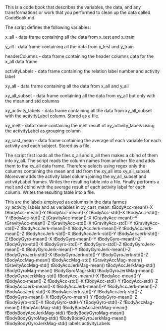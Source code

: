 This is a code book that describes the variables, the data, and any transformations or work that you performed to clean up the data called CodeBook.md.

The script defines the following variables:

x_all 				- data frame containing all the data from x_test and x_train

y_all 				- data frame containing all the data from y_test and y_train

headerColumns 		- data frame containing the header columns data for the x_all data frame

activityLabels 		- data frame containing the relation label number and activity label

xy_all 				- data frame containing all the data from x_all and y_all 

xy_all_subset 		- data frame containing all the data from xy_all but only with the mean and std columns

xy_activity_labels 	- data frame containing all the data from xy_all_subset with the activityLabel column. Stored as a file.

xy_melt				- data frame containing the melt result of xy_activity_labels using the activityLabel as grouping column

xy_cast_mean		- data frame containing the average of each variable for each activity and each subject. Stored as a file.

The script first loads all the files x_all and x_all then makes a cbind of them into xy_all. 
The script reads the column names from another file and adds them to the xy_all data frame. 
Therefore selects using regex only the columns containing the mean and std from the xy_all into xy_all_subset.  
Moreover adds the activity label column joining the xy_all_subset and activityLabel frames. Writes the resulting table into a file. 
Finally performs a melt and cbind with the average result of each activity label for each column. Writes the resulting table into a file.

This are the labels employed as columns in the data farmes xy_activity_labels and as variables in xy_cast_mean:
tBodyAcc-mean()-X 
tBodyAcc-mean()-Y 
tBodyAcc-mean()-Z 
tBodyAcc-std()-X 
tBodyAcc-std()-Y 
tBodyAcc-std()-Z 
tGravityAcc-mean()-X 
tGravityAcc-mean()-Y 
tGravityAcc-mean()-Z 
tGravityAcc-std()-X 
tGravityAcc-std()-Y 
tGravityAcc-std()-Z 
tBodyAccJerk-mean()-X 
tBodyAccJerk-mean()-Y 
tBodyAccJerk-mean()-Z 
tBodyAccJerk-std()-X 
tBodyAccJerk-std()-Y 
tBodyAccJerk-std()-Z 
tBodyGyro-mean()-X 
tBodyGyro-mean()-Y 
tBodyGyro-mean()-Z 
tBodyGyro-std()-X 
tBodyGyro-std()-Y 
tBodyGyro-std()-Z 
tBodyGyroJerk-mean()-X 
tBodyGyroJerk-mean()-Y 
tBodyGyroJerk-mean()-Z 
tBodyGyroJerk-std()-X 
tBodyGyroJerk-std()-Y 
tBodyGyroJerk-std()-Z 
tBodyAccMag-mean() 
tBodyAccMag-std() 
tGravityAccMag-mean() 
tGravityAccMag-std() 
tBodyAccJerkMag-mean() 
tBodyAccJerkMag-std() 
tBodyGyroMag-mean() 
tBodyGyroMag-std() 
tBodyGyroJerkMag-mean() 
tBodyGyroJerkMag-std() 
fBodyAcc-mean()-X 
fBodyAcc-mean()-Y 
fBodyAcc-mean()-Z 
fBodyAcc-std()-X 
fBodyAcc-std()-Y 
fBodyAcc-std()-Z 
fBodyAccJerk-mean()-X 
fBodyAccJerk-mean()-Y 
fBodyAccJerk-mean()-Z 
fBodyAccJerk-std()-X 
fBodyAccJerk-std()-Y 
fBodyAccJerk-std()-Z 
fBodyGyro-mean()-X 
fBodyGyro-mean()-Y 
fBodyGyro-mean()-Z 
fBodyGyro-std()-X 
fBodyGyro-std()-Y 
fBodyGyro-std()-Z 
fBodyAccMag-mean() 
fBodyAccMag-std() 
fBodyBodyAccJerkMag-mean() 
fBodyBodyAccJerkMag-std() 
fBodyBodyGyroMag-mean() 
fBodyBodyGyroMag-std() 
fBodyBodyGyroJerkMag-mean() 
fBodyBodyGyroJerkMag-std() 
labels
activityLabels 
